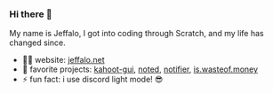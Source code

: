 ### Hi there 👋

<!--
**JeffaloBob/JeffaloBob** is a ✨ _special_ ✨ repository because its `README.md` (this file) appears on your GitHub profile.

Here are some ideas to get you started:

- 🔭 I’m currently working on ...
- 🌱 I’m currently learning ...
- 👯 I’m looking to collaborate on ...
- 🤔 I’m looking for help with ...
- 💬 Ask me about ...
- 📫 How to reach me: ...
- 😄 Pronouns: ...
- ⚡ Fun fact: ...
-->
My name is Jeffalo, I got into coding through Scratch, and my life has changed since.

- 👨‍💻 website: [jeffalo.net](https://jeffalo.net)
- 🎉 favorite projects: [kahoot-gui](https://github.com/JeffaloBob/kahoot-gui), [noted](https://github.com/JeffaloBob/noted), [notifier](https://github.com/JeffaloBob/notifier), [is.wasteof.money](https://github.com/JeffaloBob/is.wasteof.money)
- ⚡ fun fact: i use discord light mode! 😎